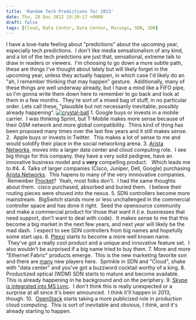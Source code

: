 ```yaml
---
title: 'Random Tech Predictions for 2013'
date: Thu, 20 Dec 2012 19:39:17 +0000
draft: false
tags: [Cloud, Data Center, Data Center, Musings, SDN, SDN]
---
```


I have a love-hate feeling about "predictions" about the upcoming year, especially tech predictions.  I don't like media sensationalism of any kind, and a lot of the tech predctions are just that, sensational, extreme talk to draw in readers or viewers.  I'm choosing to go down a more subtle path, these are things I've thought about lately but will likely forget in the upcoming year, unless they actually happen, in which case I'd likely do an "ah, I remember thinking that may happen" gesture.  Additionally, many of these things are well underway already, but I have a mind like a FIFO pipe, so I'm gonna write them down here to remember to go back and look at them in a few months.  They're sort of a mixed bag of stuff, in no particular order. Lets call these, "plausible but not necessarily inevitable; possibly already happening". [![](http://www.forwardingplane.net/wp-content/uploads/2012/12/crystal-ball.jpg "crystal-ball")](http://www.forwardingplane.net/wp-content/uploads/2012/12/crystal-ball.jpg) 1. Google buys or invests in a mobile carrier.  I was thinking Sprint, but T-Mobile makes more sense because of their GSM network and more global compatibility.  Thins kind of thing has been proposed many times over the last few years and it still makes sense. 2.  Apple buys or invests in Twitter.  This makes a lot of sense to me and would solidify their place in the social networking arena. 3. [Arista Networks ](http://www.aristanetworks.com) moves into a larger data center and cloud computing role.  I see big things for this company. they have a very solid pedigree, have an innovative business model and a **very** compelling product.   Which leads me to #4. 4. Talks of larger companies (Cisco, Juniper, Dell, Google) purchasing [Arista Networks](http://www.aristanetworks.com).  This hapens to many of the very innnovative companies.  Remember [Procket](http://en.wikipedia.org/wiki/Procket_Networks)?  Yeah, most folks don't.  I had the same thoughts about them.  cisco purchased, absorbed and buried them.  I believe their routing pieces were shoved into the nexus. 5. SDN controllers become more mainstream.  BigSwitch stands more or less unchallenged in the commercial controller space and has done it right.  Seed the opensource community and make a commercial product for those that want it (i.e. businesses that need support, don't want to deal with code).  It makes sense to me that this become a big market in the next few years, and next year will likely be the mad dash.  I expect to see SDN controllers from big names and hopefully some start ups. 6. [Plexxi](http://www.plexxi.com) starts to become a more well known name.  They've got a really cool product and a unique and innovative feature set.  I also wouldn't be surprised if a big name tried to buy them. 7. More and more "Ethernet Fabric" products emerge.  This is the new marketing favorite son and there are [many](http://gnodal.com) new players here.  Sprinkle in SDN and "Cloud", shake with "data center" and you've got a buzzword cocktail worthy of a king. 8. Productized optical (WDM) SDN starts to mature and become available. This is already happening in he background and on the periphery. 9. [Skype is integrated into MS Lync](http://www.crn.com/news/networking/240007827/microsoft-confirms-more-details-of-lync-skype-integration.htm).  I don't think this is really unexpected or a surprise at all since it's been announced.  I think it'll happen in 2013, though. 10.  [OpenStack](http://www.openstack.org) starts taking a more publicized role in production cloud computing.  This is sort of inevitable and obvious, I think, and it's already starting to happen.